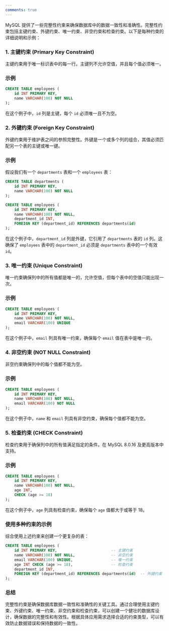 ```yaml
---
comments: true
---
```


MySQL 提供了一些完整性约束来确保数据库中的数据一致性和准确性。完整性约束包括主键约束、外键约束、唯一约束、非空约束和检查约束。以下是每种约束的详细说明和示例：

### 1. 主键约束 (Primary Key Constraint)

主键约束用于唯一标识表中的每一行。主键列不允许空值，并且每个值必须唯一。

### 示例

```sql
CREATE TABLE employees (
    id INT PRIMARY KEY,
    name VARCHAR(100) NOT NULL
);

```

在这个例子中，`id` 列是主键，每个 `id` 必须唯一且不为空。

### 2. 外键约束 (Foreign Key Constraint)

外键约束用于维护表之间的参照完整性。外键是一个或多个列的组合，其值必须匹配另一个表的主键或唯一键。

### 示例

假设我们有一个 `departments` 表和一个 `employees` 表：

```sql
CREATE TABLE departments (
    id INT PRIMARY KEY,
    name VARCHAR(100) NOT NULL
);

CREATE TABLE employees (
    id INT PRIMARY KEY,
    name VARCHAR(100) NOT NULL,
    department_id INT,
    FOREIGN KEY (department_id) REFERENCES departments(id)
);

```

在这个例子中，`department_id` 列是外键，它引用了 `departments` 表的 `id` 列。这确保了 `employees` 表中的 `department_id` 必须是 `departments` 表中的一个有效 `id`。

### 3. 唯一约束 (Unique Constraint)

唯一约束确保列中的所有值都是唯一的，允许空值，但每个表中的空值只能出现一次。

### 示例

```sql
CREATE TABLE employees (
    id INT PRIMARY KEY,
    name VARCHAR(100) NOT NULL,
    email VARCHAR(100) UNIQUE
);

```

在这个例子中，`email` 列具有唯一约束，确保每个 `email` 值在表中是唯一的。

### 4. 非空约束 (NOT NULL Constraint)

非空约束确保列中的每个值都不能为空。

### 示例

```sql
CREATE TABLE employees (
    id INT PRIMARY KEY,
    name VARCHAR(100) NOT NULL,
    email VARCHAR(100) NOT NULL
);

```

在这个例子中，`name` 和 `email` 列具有非空约束，确保每个值都不能为空。

### 5. 检查约束 (CHECK Constraint)

检查约束用于确保列中的所有值满足指定的条件。在 MySQL 8.0.16 及更高版本中支持。

### 示例

```sql
CREATE TABLE employees (
    id INT PRIMARY KEY,
    name VARCHAR(100) NOT NULL,
    age INT,
    CHECK (age >= 18)
);

```

在这个例子中，`age` 列具有检查约束，确保每个 `age` 值都大于或等于 18。

### 使用多种约束的示例

综合使用上述约束来创建一个更复杂的表：

```sql
CREATE TABLE employees (
    id INT PRIMARY KEY,                        -- 主键约束
    name VARCHAR(100) NOT NULL,                -- 非空约束
    email VARCHAR(100) UNIQUE,                 -- 唯一约束
    age INT CHECK (age >= 18),                 -- 检查约束
    department_id INT,
    FOREIGN KEY (department_id) REFERENCES departments(id)  -- 外键约束
);

```

### 总结

完整性约束是确保数据库数据一致性和准确性的关键工具。通过合理使用主键约束、外键约束、唯一约束、非空约束和检查约束，可以创建一个健壮的数据库设计，确保数据的完整性和有效性。根据具体应用需求选择合适的约束类型，可以有效防止数据错误和保持数据的一致性。